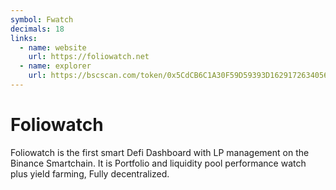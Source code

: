 ```yaml
---
symbol: Fwatch
decimals: 18
links:
  - name: website
    url: https://foliowatch.net
  - name: explorer
    url: https://bscscan.com/token/0x5CdCB6C1A30F59D59393D1629172634056E0461C
---
```


# Foliowatch

Foliowatch is the first smart Defi Dashboard with LP management on the Binance Smartchain. It is Portfolio and liquidity pool performance watch plus yield farming, Fully decentralized.
